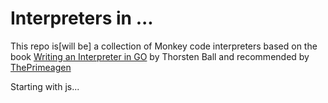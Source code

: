 # Interpreters in ...

This repo is[will be] a collection of Monkey code interpreters based on the book [Writing an Interpreter in GO](https://interpreterbook.com/) by Thorsten Ball and recommended by [ThePrimeagen](https://www.youtube.com/@ThePrimeagen)

Starting with js...
